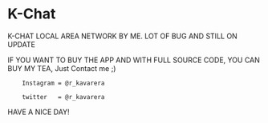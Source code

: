 # K-Chat

K-CHAT LOCAL AREA NETWORK BY ME. LOT OF BUG AND STILL ON UPDATE

IF YOU WANT TO BUY THE APP AND WITH FULL SOURCE CODE, YOU CAN BUY MY TEA, Just Contact me ;)
        
        Instagram = @r_kavarera
        
        twitter   = @r_kavarera
 
HAVE A NICE DAY!
